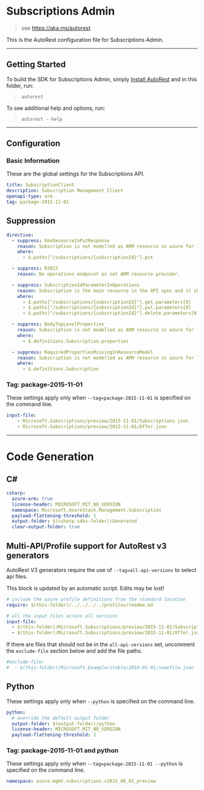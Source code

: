 # Subscriptions Admin

> see https://aka.ms/autorest

This is the AutoRest configuration file for Subscriptions Admin.

---
## Getting Started
To build the SDK for Subscriptions Admin, simply [Install AutoRest](https://aka.ms/autorest/install) and in this folder, run:

> `autorest`

To see additional help and options, run:

> `autorest --help`
---

## Configuration

### Basic Information
These are the global settings for the Subscriptions API.

``` yaml
title: SubscriptionClient
description: Subscription Management Client
openapi-type: arm
tag: package-2015-11-01
```

## Suppression
``` yaml
directive:
  - suppress: XmsResourceInPutResponse
    reason: Subscription is not modelled as ARM resource in azure for legacy reasons. In Azure stack as well, Subscription is not modelled as ARM resource for azure consistency
    where:
      - $.paths["/subscriptions/{subscriptionId}"].put

  - suppress: R3023
    reason: No operations endpoint as not ARM resource provider.

  - suppress: SubscriptionIdParameterInOperations
    reason: Subscription is the main resource in the API spec and it should not be masked in global parameters.
    where:
      - $.paths["/subscriptions/{subscriptionId}"].get.parameters[0]
      - $.paths["/subscriptions/{subscriptionId}"].put.parameters[0]
      - $.paths["/subscriptions/{subscriptionId}"].delete.parameters[0]

  - suppress: BodyTopLevelProperties
    reason: Subscription is not modelled as ARM resource in azure for legacy reasons. In Azure stack as well, Subscription is not modelled as ARM resource for azure consistency.
    where:
      - $.definitions.Subscription.properties

  - suppress: RequiredPropertiesMissingInResourceModel
    reason: Subscription is not modelled as ARM resource in azure for legacy reasons. In Azure stack as well, Subscription is not modelled as ARM resource for azure consistency.
    where:
      - $.definitions.Subscription

```

### Tag: package-2015-11-01

These settings apply only when `--tag=package-2015-11-01` is specified on the command line.

``` yaml $(tag) == 'package-2015-11-01'
input-file:
    - Microsoft.Subscriptions/preview/2015-11-01/Subscriptions.json
    - Microsoft.Subscriptions/preview/2015-11-01/Offer.json
```

---
# Code Generation

## C#

``` yaml $(csharp)
csharp:
  azure-arm: true
  license-header: MICROSOFT_MIT_NO_VERSION
  namespace: Microsoft.AzureStack.Management.Subscription
  payload-flattening-threshold: 1
  output-folder: $(csharp-sdks-folder)/Generated
  clear-output-folder: true
```

## Multi-API/Profile support for AutoRest v3 generators

AutoRest V3 generators require the use of `--tag=all-api-versions` to select api files.

This block is updated by an automatic script. Edits may be lost!

``` yaml
# include the azure profile definitions from the standard location
require: $(this-folder)/../../../../profiles/readme.md

# all the input files across all versions
input-file:
  - $(this-folder)/Microsoft.Subscriptions/preview/2015-11-01/Subscriptions.json
  - $(this-folder)/Microsoft.Subscriptions/preview/2015-11-01/Offer.json

```

If there are files that should not be in the `all-api-versions` set, 
uncomment the  `exclude-file` section below and add the file paths.

``` yaml $(tag) == 'all-api-versions'
#exclude-file: 
#  - $(this-folder)/Microsoft.Example/stable/2010-01-01/somefile.json
```

## Python

These settings apply only when `--python` is specified on the command line.

``` yaml $(python)
python:
  # override the default output folder
  output-folder: $(output-folder)/python
  license-header: MICROSOFT_MIT_NO_VERSION
  payload-flattening-threshold: 2
```

### Tag: package-2015-11-01 and python

These settings apply only when `--tag=package-2015-11-01 --python` is specified on the command line.

``` yaml $(tag) == 'package-2015-11-01' && $(python)
namespace: azure.mgmt.subscriptions.v2015_06_01_preview
```
